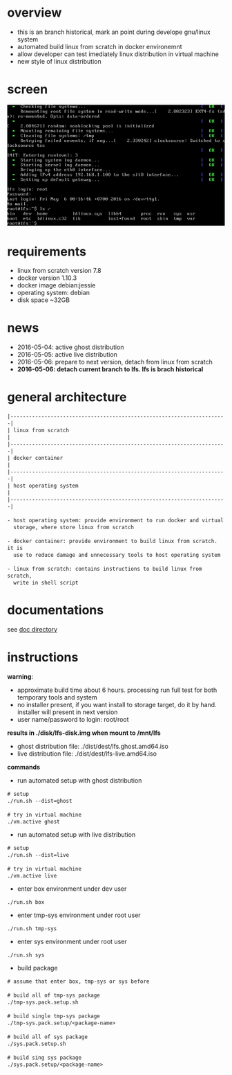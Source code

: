 # overview
- this is an branch historical, mark an point during develope gnu/linux system
- automated build linux from scratch in docker environemnt
- allow developer can test imediately linux distribution in virtual machine
- new style of linux distribution

# screen

![vm.ghost](doc/img/vm.ghost.jpg "virtual machine screen")

# requirements

- linux from scratch version 7.8
- docker version 1.10.3
- docker image debian:jessie
- operating system: debian
- disk space ~32GB

# news

- 2016-05-04: active ghost distribution
- 2016-05-05: active live distribution
- 2016-05-06: prepare to next version, detach from linux from scratch
- **2016-05-06: detach current branch to lfs. lfs is brach historical**

# general architecture

    |----------------------------------------------------------------------|
    | linux from scratch                                                   |
    |----------------------------------------------------------------------|
    | docker container                                                     |
    |----------------------------------------------------------------------|
    | host operating system                                                |
    |----------------------------------------------------------------------|

    - host operating system: provide environment to run docker and virtual
      storage, where store linux from scratch

    - docker container: provide environment to build linux from scratch. it is
      use to reduce damage and unnecessary tools to host operating system

    - linux from scratch: contains instructions to build linux from scratch,
      write in shell script

# documentations

see [doc directory](./doc)

# instructions

**warning**:
- approximate build time about 6 hours. processing run full test for both
temporary tools and system
- no installer present, if you want install to storage target, do it by hand.
installer will present in next version
- user name/password to login: root/root

**results in ./disk/lfs-disk.img when mount to /mnt/lfs**
- ghost distribution file: ./dist/dest/lfs.ghost.amd64.iso
- live distribution file: ./dist/dest/lfs-live.amd64.iso

**commands**
- run automated setup with ghost distribution

```shell
# setup
./run.sh --dist=ghost

# try in virtual machine
./vm.active ghost
```
- run automated setup with live distribution

```shell
# setup
./run.sh --dist=live

# try in virtual machine
./vm.active live
```

- enter box environment under dev user

```shell
./run.sh box
```

- enter tmp-sys environment under root user

```shell
./run.sh tmp-sys
```

- enter sys environment under root user

```shell
./run.sh sys
```

- build package

```shell
# assume that enter box, tmp-sys or sys before

# build all of tmp-sys package
./tmp-sys.pack.setup.sh

# build single tmp-sys package
./tmp-sys.pack.setup/<package-name>

# build all of sys package
./sys.pack.setup.sh

# build sing sys package
./sys.pack.setup/<package-name>
```
